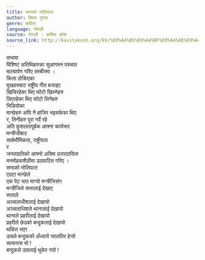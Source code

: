 ```yaml
---
title: सभाको भोलिपल्ट
author: विमल गुरुङ
genre: कविता
language: नेपाली
source: नेपाली - कविता कोश
source_link: http://kavitakosh.org/kk/%E0%A4%B5%E0%A4%BF%E0%A4%AE%E0%A4%B2_%E0%A4%97%E0%A5%81%E0%A4%B0%E0%A5%81%E0%A4%99
---
```


सभामा  
विशिष्ट अतिथिहरुका सुआगमन पस्चात  
माल्यार्पण गरिए तस्बीरमा ।  
किला ठोकिएका  
मुखहरुबाट राष्ट्रीय गीत बजाइए  
खिचिरहेका थिए फोटो खिच्नेहरु  
लिएरहेका थिए फोटो लिनेहरु  
भिडियोका  
मान्छेहरु अघि नै हाजिर भइसकेका थिए  
र, तिनीहरु पुरा गर्दै रहे  
अति कुशलतापूर्बक आफ्ना कार्यभार  
मन्त्रीजीबाट  
सार्बभौमिकता, राष्ट्रीयता  
र  
जनताप्रतिको आफ्नो असिम उत्तरदायित्व  
मनमोहकशैलीमा उदघाटित गरिए ।  
सभाको भोलिपल्ट  
एउटा मान्छेले  
एक पेट भात माग्यो मन्त्रीजिसंग  
मन्त्रीजिले सत्तालाई देखाए  
सत्ताले  
अञ्चलाधीशलाई देखायो  
अञ्चलाधिशले थानालाई देखायो  
थानाले प्रहरीलाई देखायो  
प्रहरीले छेउको बन्दुकलाई देखायो  
थकित भएर  
उसले बन्दुकको अँध्यारो प्वालतिर हेर्‍यो  
सत्यनास भो !  
बन्दुकले उसलाई थुकेर गयो !

